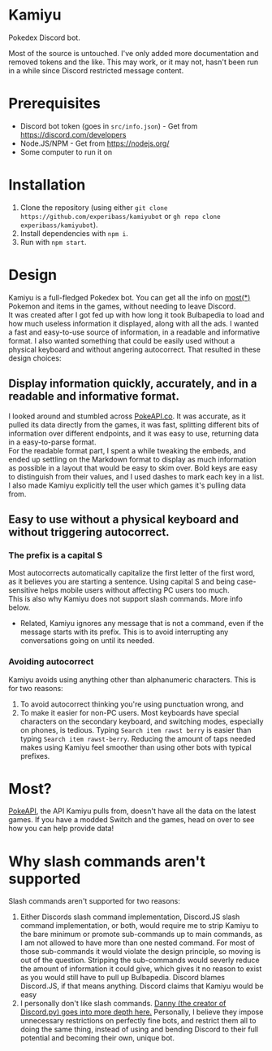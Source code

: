 # Kamiyu
Pokedex Discord bot.

Most of the source is untouched. I've only added more documentation and removed tokens and the like.
This may work, or it may not, hasn't been run in a while since Discord restricted message content.

# Prerequisites
- Discord bot token (goes in `src/info.json`) - Get from https://discord.com/developers
- Node.JS/NPM - Get from https://nodejs.org/
- Some computer to run it on

# Installation

1. Clone the repository (using either `git clone https://github.com/experibass/kamiyubot` or `gh repo clone experibass/kamiyubot`).
2. Install dependencies with `npm i`.
3. Run with `npm start`.

# Design
Kamiyu is a full-fledged Pokedex bot. You can get all the info on [most(\*)](#most) Pokemon and items in the games, without needing to leave Discord.  
It was created after I got fed up with how long it took Bulbapedia to load and how much useless information it displayed, along with all the ads. I wanted a fast and easy-to-use source of information, in a readable and informative format. I also wanted something that could be easily used without a physical keyboard and without angering autocorrect. That resulted in these design choices:

## Display information quickly, accurately, and in a readable and informative format.
I looked around and stumbled across [PokeAPI.co](https://pokeapi.co). It was accurate, as it pulled its data directly from the games, it was fast, splitting different bits of information over different endpoints, and it was easy to use, returning data in a easy-to-parse format.  
For the readable format part, I spent a while tweaking the embeds, and ended up settling on the Markdown format to display as much information as possible in a layout that would be easy to skim over. Bold keys are easy to distinguish from their values, and I used dashes to mark each key in a list. I also made Kamiyu explicitly tell the user which games it's pulling data from.

## Easy to use without a physical keyboard and without triggering autocorrect.
### The prefix is a capital S
Most autocorrects automatically capitalize the first letter of the first word, as it believes you are starting a sentence. Using capital S and being case-sensitive helps mobile users without affecting PC users too much.  
This is also why Kamiyu does not support slash commands. More info below.
- Related, Kamiyu ignores any message that is not a command, even if the message starts with its prefix. This is to avoid interrupting any conversations going on until its needed.

### Avoiding autocorrect
Kamiyu avoids using anything other than alphanumeric characters. This is for two reasons:
1. To avoid autocorrect thinking you're using punctuation wrong, and
2. To make it easier for non-PC users. Most keyboards have special characters on the secondary keyboard, and switching modes, especially on phones, is tedious. Typing `Search item rawst berry` is easier than typing `Search item rawst-berry`.
Reducing the amount of taps needed makes using Kamiyu feel smoother than using other bots with typical prefixes.

# Most?
[PokeAPI](https://github.com/PokeAPI/pokeapi), the API Kamiyu pulls from, doesn't have all the data on the latest games. If you have a modded Switch and the games, head on over to see how you can help provide data!

# Why slash commands aren't supported
Slash commands aren't supported for two reasons:
1. Either Discords slash command implementation, Discord.JS slash command implementation, or both, would require me to strip Kamiyu to the bare minimum or promote sub-commands up to main commands, as I am not allowed to have more than one nested command. For most of those sub-commands it would violate the design principle, so moving is out of the question. Stripping the sub-commands would severly reduce the amount of information it could give, which gives it no reason to exist as you would still have to pull up Bulbapedia. Discord blames Discord.JS, if that means anything. Discord claims that Kamiyu would be easy 
2. I personally don't like slash commands. [Danny (the creator of Discord.py) goes into more depth here.](https://gist.github.com/Rapptz/4a2f62751b9600a31a0d3c78100287f1#slash-commands) Personally, I believe they impose unnecessary restrictions on perfectly fine bots, and restrict them all to doing the same thing, instead of using and bending Discord to their full potential and becoming their own, unique bot.